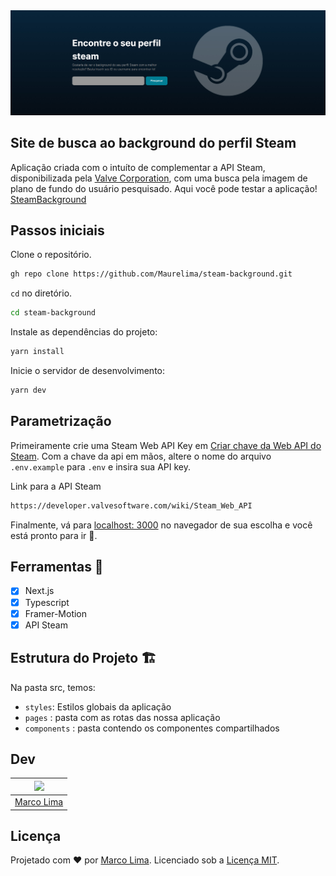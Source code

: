 <img src="https://github.com/Maurelima/steam-background/blob/master/public/img/capa.jpg" />

## Site de busca ao background do perfil Steam

Aplicação criada com o intuíto de complementar a API Steam, disponibilizada pela [Valve Corporation](https://www.valvesoftware.com/pt-br/),
com uma busca pela imagem de plano de fundo do usuário pesquisado.
Aqui você pode testar a aplicação! [SteamBackground](https://steambackground.vercel.app/) 

## Passos iniciais

Clone o repositório.

```sh
gh repo clone https://github.com/Maurelima/steam-background.git
```

`cd` no diretório.

```sh
cd steam-background
```

Instale as dependências do projeto:

```sh
yarn install
```

Inicie o servidor de desenvolvimento:

```sh
yarn dev
```

## Parametrização

Primeiramente crie uma Steam Web API Key em [Criar chave da Web API do Steam](https://steamcommunity.com/dev/apikey).
Com a chave da api em mãos, altere o nome do arquivo `.env.example` para `.env` e insira sua API key.

Link para a API Steam

```sh
https://developer.valvesoftware.com/wiki/Steam_Web_API
```

Finalmente, vá para [localhost: 3000](http://localhost:3000) no navegador de sua escolha e você está pronto para ir 🚀.

## Ferramentas 🧰

- [x] Next.js
- [x] Typescript
- [x] Framer-Motion
- [x] API Steam
## Estrutura do Projeto 🏗

Na pasta src, temos:

- `styles`: Estilos globais da aplicação
- `pages` :  pasta com as rotas das nossa aplicação
- `components` :  pasta contendo os componentes compartilhados

## Dev

| [<img src="https://avatars.githubusercontent.com/u/59918400?s=400&u=3554ebcf0f75263637516867945ebd371e68da71&v=4" width="75px;"/>](https://github.com/Maurelima) |
| :-----------------------------------------------------------------------------------------------------------------------------------------------------------------: |
|                                                          [Marco Lima](https://github.com/Maurelima)                                                          |

## Licença

Projetado com ♥ por [Marco Lima](https://github.com/Maurelima). Licenciado sob a [Licença MIT](licença).
